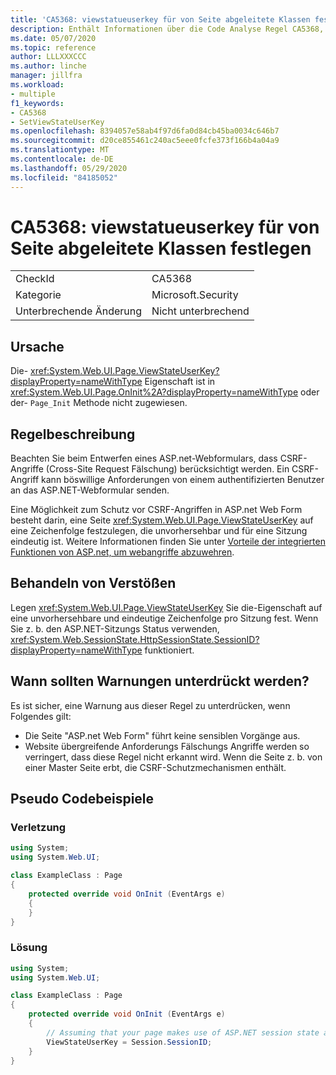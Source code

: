 ```yaml
---
title: 'CA5368: viewstatueuserkey für von Seite abgeleitete Klassen festlegen'
description: Enthält Informationen über die Code Analyse Regel CA5368, einschließlich der Gründe, der Behebung von Verstößen und der Zeit, zu der Sie unterdrückt werden soll.
ms.date: 05/07/2020
ms.topic: reference
author: LLLXXXCCC
ms.author: linche
manager: jillfra
ms.workload:
- multiple
f1_keywords:
- CA5368
- SetViewStateUserKey
ms.openlocfilehash: 8394057e58ab4f97d6fa0d84cb45ba0034c646b7
ms.sourcegitcommit: d20ce855461c240ac5eee0fcfe373f166b4a04a9
ms.translationtype: MT
ms.contentlocale: de-DE
ms.lasthandoff: 05/29/2020
ms.locfileid: "84185052"
---
```

# <a name="ca5368-set-viewstateuserkey-for-classes-derived-from-page"></a>CA5368: viewstatueuserkey für von Seite abgeleitete Klassen festlegen

|||
|-|-|
|CheckId|CA5368|
|Kategorie|Microsoft.Security|
|Unterbrechende Änderung|Nicht unterbrechend|

## <a name="cause"></a>Ursache

Die- <xref:System.Web.UI.Page.ViewStateUserKey?displayProperty=nameWithType> Eigenschaft ist in <xref:System.Web.UI.Page.OnInit%2A?displayProperty=nameWithType> oder der- `Page_Init` Methode nicht zugewiesen.

## <a name="rule-description"></a>Regelbeschreibung

Beachten Sie beim Entwerfen eines ASP.net-Webformulars, dass CSRF-Angriffe (Cross-Site Request Fälschung) berücksichtigt werden. Ein CSRF-Angriff kann böswillige Anforderungen von einem authentifizierten Benutzer an das ASP.NET-Webformular senden.

Eine Möglichkeit zum Schutz vor CSRF-Angriffen in ASP.net Web Form besteht darin, eine Seite <xref:System.Web.UI.Page.ViewStateUserKey> auf eine Zeichenfolge festzulegen, die unvorhersehbar und für eine Sitzung eindeutig ist. Weitere Informationen finden Sie unter [Vorteile der integrierten Funktionen von ASP.net, um webangriffe abzuwehren](/previous-versions/dotnet/articles/ms972969(v=msdn.10)#viewstateuserkey).

## <a name="how-to-fix-violations"></a>Behandeln von Verstößen

Legen <xref:System.Web.UI.Page.ViewStateUserKey> Sie die-Eigenschaft auf eine unvorhersehbare und eindeutige Zeichenfolge pro Sitzung fest. Wenn Sie z. b. den ASP.NET-Sitzungs Status verwenden, <xref:System.Web.SessionState.HttpSessionState.SessionID?displayProperty=nameWithType> funktioniert.

## <a name="when-to-suppress-warnings"></a>Wann sollten Warnungen unterdrückt werden?

Es ist sicher, eine Warnung aus dieser Regel zu unterdrücken, wenn Folgendes gilt:
- Die Seite "ASP.net Web Form" führt keine sensiblen Vorgänge aus.
- Website übergreifende Anforderungs Fälschungs Angriffe werden so verringert, dass diese Regel nicht erkannt wird. Wenn die Seite z. b. von einer Master Seite erbt, die CSRF-Schutzmechanismen enthält.

## <a name="pseudo-code-examples"></a>Pseudo Codebeispiele

### <a name="violation"></a>Verletzung

```csharp
using System;
using System.Web.UI;

class ExampleClass : Page
{
    protected override void OnInit (EventArgs e)
    {
    }
}
```

### <a name="solution"></a>Lösung

```csharp
using System;
using System.Web.UI;

class ExampleClass : Page
{
    protected override void OnInit (EventArgs e)
    {
        // Assuming that your page makes use of ASP.NET session state and the SessionID is stable.
        ViewStateUserKey = Session.SessionID;
    }
}
```
